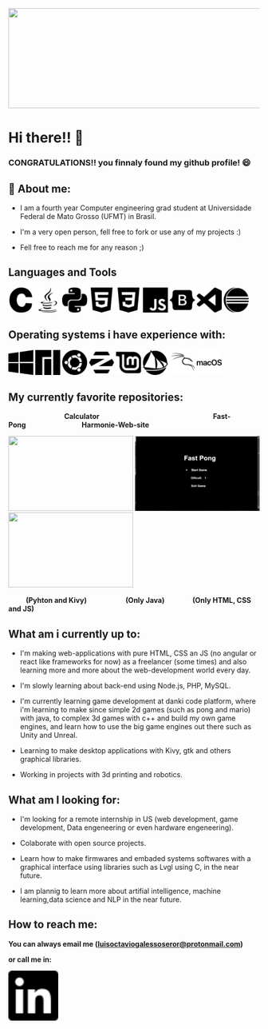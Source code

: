 <img src="githubProfile.gif" width="800" height="200">

# Hi there!! 👋

 ### CONGRATULATIONS!! you finnaly found my github profile! 😄


## :book: About me:

* I am a fourth year Computer engineering grad student at Universidade Federal de Mato Grosso (UFMT) in Brasil.

* I'm a very open person, fell free to fork or use any of my projects :)

* Fell free to reach me for any reason ;)

## Languages and Tools 
<p float="left"> 

<img src="icons/c.svg" width="50" height="50">

<img src="icons/java.svg" width="50" height="50">

<img src="icons/python.svg" width="50" height="50">

<img src="icons/html5.svg" width="50" height="50">

<img src="icons/css3.svg" width="50" height="50">

<img src="icons/javascript.svg" width="50" height="50">

<img src="icons/bootstrap.svg" width="50" height="50">

<img src="icons/visualstudiocode.svg" width="50" height="50">

<img src="icons/eclipseide.svg" width="50" height="50">

</p>


## Operating systems i have experience with: 

<p float="left">

<img src="icons/windows.svg" width="50" height="50">

<img src="icons/manjaro.svg" width="50" height="50">

<img src="icons/ubuntu.svg" width="50" height="50">

<img src="icons/zorin.svg" width="50" height="50">

<img src="icons/linuxmint.svg" width="50" height="50">

<img src="icons/solus.svg" width="50" height="50">

<img src="icons/kalilinux.svg" width="50" height="50">

<img src="icons/macos.svg" width="50" height="50">

<p>

## My currently favorite repositories:

&emsp;&emsp;&emsp;&emsp;&emsp;&emsp;&emsp;&emsp;**Calculator** &emsp;&emsp;&emsp;&emsp;&emsp;&emsp;&emsp;&emsp;&emsp;&emsp;&emsp;&emsp;&emsp;&emsp;&emsp;&emsp;**Fast-Pong**&emsp;&emsp;&emsp;&emsp;&emsp;&emsp;&emsp;&emsp;**Harmonie-Web-site**

<p float="left">

<img src="calculator.gif" width="250" height="150"> 

<img src="Fast-Pong.gif" width="250" height="150">

<img src="harmonie6.gif" width="250" height="150">

<p>


&emsp;&emsp;&ensp;**(Pyhton and Kivy)** &emsp;&emsp;&emsp;&emsp;&emsp;&nbsp;**(Only Java)**&emsp;&emsp;&emsp;&emsp;**(Only HTML, CSS and JS)**

## What am i currently up to:

* I'm making web-applications with pure HTML, CSS an JS (no angular or react like frameworks for now) as a freelancer (some times) and also learning more and more about the web-development world every day.

* I'm slowly learning about back-end using Node.js, PHP, MySQL.

* I'm currently learning game development at danki code platform, where i'm learning to make since simple 2d games (such as pong and mario) with java, to complex 3d games with c++ and build my own game engines, and learn how to use the big game engines out there such as Unity and Unreal.

* Learning to make desktop applications with Kivy, gtk and others graphical libraries.

* Working in projects with 3d printing and robotics.

## What am I looking for:

* I'm looking for a remote internship in US (web development, game development, Data engeneering or even hardware engeneering).

* Colaborate with open source projects.

* Learn how to make firmwares and embaded systems softwares with a graphical interface using libraries such as Lvgl using C, in the near future. 

* I am plannig to learn more about artifial intelligence, machine learning,data science and NLP in the near future.  

## How to reach me:

**You can always email me (luisoctaviogalessoseror@protonmail.com)**
<p>

**or call me in:**
<p>

[<img src="icons/linkedin.svg" width="100" height="100">](https://www.linkedin.com/in/luisoctaviogs/) 



<!--
**LuisOctavioGSeror/LuisOctavioGSeror** is a ✨ _special_ ✨ repository because its `README.md` (this file) appears on your GitHub profile.

Here are some ideas to get you started:

- 🔭 I’m currently working on ...
- 🌱 I’m currently learning ...
- 👯 I’m looking to collaborate on ...
- 🤔 I’m looking for help with ...
- 💬 Ask me about ...
- 📫 How to reach me: ...
- 😄 Pronouns: ...
- ⚡ Fun fact: ...
-->
